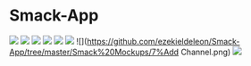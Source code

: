 # Smack-App
![](https://github.com/ezekieldeleon/Smack-App/tree/master/Smack%20Mockups/1%Home.png)
![](https://github.com/ezekieldeleon/Smack-App/tree/master/Smack%20Mockups/2%Login.png)
![](https://github.com/ezekieldeleon/Smack-App/tree/master/Smack%20Mockups/3%Create%Account.png)
![](https://github.com/ezekieldeleon/Smack-App/tree/master/Smack%20Mockups/4%Avatar%Picker.png)
![](https://github.com/ezekieldeleon/Smack-App/tree/master/Smack%20Mockups/5%Menu.png)
![](https://github.com/ezekieldeleon/Smack-App/tree/master/Smack%20Mockups/6%Profile.png)
![](https://github.com/ezekieldeleon/Smack-App/tree/master/Smack%20Mockups/7%Add Channel.png)
![](https://github.com/ezekieldeleon/Smack-App/tree/master/Smack%20Mockups/8%Typing.png)

